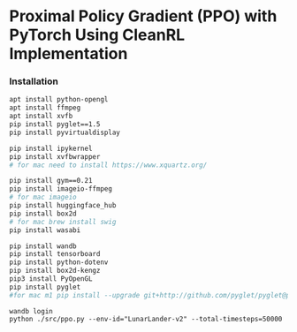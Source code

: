 # Proximal Policy Gradient (PPO) with PyTorch Using CleanRL Implementation

### Installation

```bash
apt install python-opengl
apt install ffmpeg
apt install xvfb
pip install pyglet==1.5
pip install pyvirtualdisplay

pip install ipykernel
pip install xvfbwrapper
# for mac need to install https://www.xquartz.org/
```

```bash
pip install gym==0.21
pip install imageio-ffmpeg
# for mac imageio
pip install huggingface_hub
pip install box2d
# for mac brew install swig
pip install wasabi

pip install wandb
pip install tensorboard
pip install python-dotenv
pip install box2d-kengz
pip3 install PyOpenGL
pip install pyglet
#for mac m1 pip install --upgrade git+http://github.com/pyglet/pyglet@pyglet-1.5-maintenance
```

```'
wandb login
python ./src/ppo.py --env-id="LunarLander-v2" --total-timesteps=50000
```
